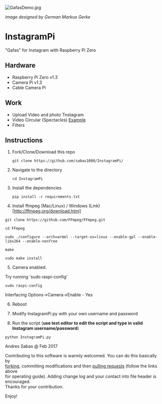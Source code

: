 ![GafasDemo.jpg](http://i.dailymail.co.uk/i/pix/2012/07/25/article-2178792-14362C90000005DC-659_634x259.jpg)

_image designed by German Markus Gerke_

# InstagramPi

"Gafas" for Instagram with Raspberry Pi Zero

## Hardware

- Raspberry Pi Zero v1.3
- Camera Pi v1.3
- Cable Camera Pi

## Work

- Upload Video and photo Tnstagram
- Video Circular (Spectacles) [Example](https://www.instagram.com/p/BTFAyHPjp47/?taken-by=xhabas)
- Filters

## Instructions

1. Fork/Clone/Download this repo

    `git clone https://github.com/sabas1080/InstagramPi/`


2. Navigate to the directory

    `cd InstagramPi`


3. Install the dependencies

    `pip install -r requirements.txt`

4. Install ffmpeg (Mac/Linux) / Windows (Link)[http://ffmpeg.org/download.html]

  ```
  git clone https://github.com/FFmpeg/FFmpeg.git

  cd FFmpeg

  sudo ./configure --arch=armel --target-os=linux --enable-gpl --enable-libx264 --enable-nonfree

  make

  sudo make install
  ```

5. Camera enabled.

Try running 'sudo raspi-config'

  `sudo raspi-config`

Interfacing Options->Camera->Enable - Yes

6. Reboot

7. Modify InstagramPi.py with your own username and password

8. Run the script (**use text editor to edit the script and type in valid Instagram username/password**)

  `python InstagramPi.py`


Andres Sabas @ Feb 2017


Contributing to this software is warmly welcomed. You can do this basically by<br>
[forking](https://help.github.com/articles/fork-a-repo), committing modifications and then [pulling requests](https://help.github.com/articles/using-pull-requests) (follow the links above<br>
for operating guide). Adding change log and your contact into file header is encouraged.<br>
Thanks for your contribution.

Enjoy!
